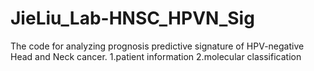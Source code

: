 # JieLiu_Lab-HNSC_HPVN_Sig
The code for analyzing prognosis predictive signature of HPV-negative Head and Neck cancer.
1.patient information
2.molecular classification
